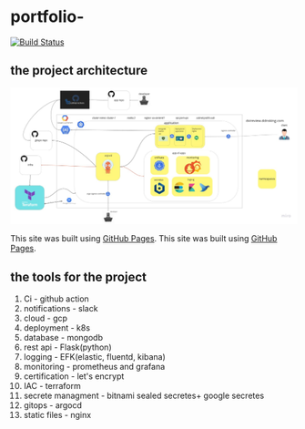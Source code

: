 # portfolio-
[![Build Status](https://img.shields.io/jenkins/s/https/devops-ci.elastic.co/job/elastic+helm-charts+main.svg)](https://github.com/dvir-pashut/portfolio-/actions)<br>

## the project architecture

![Project architecture](nginx/static/images/project/project-detail/project-architecture.jpg)<br>

This site was built using [GitHub Pages](https://pages.github.com/).
This site was built using [GitHub Pages](https://pages.github.com/).


## the tools for the project
<ol>
  <li><span>Ci         - github action</span></li>
  <li><span>notifications   - slack</span></li>
  <li><span>cloud      - gcp</span></li>
  <li><span>deployment - k8s</span></li>
  <li><span>database       - mongodb</span></li>
  <li><span>rest api   - Flask(python)</span></li>
  <li><span>logging       - EFK(elastic, fluentd, kibana)</span></li>
  <li><span>monitoring       - prometheus and grafana</span></li>
  <li><span>certification       - let's encrypt</span></li>
  <li><span>IAC       - terraform</span></li>
  <li><span>secrete managment       - bitnami sealed secretes+ google secretes</span></li>
  <li><span>gitops       - argocd</span></li>
  <li><span>static files       - nginx</span></li>
</ol>
